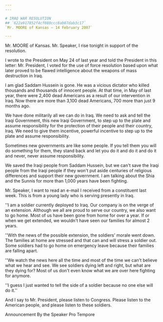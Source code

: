 ```yaml
---
---

# IRAQ WAR RESOLUTION
## `622a917852f4cf080ccc8ab87dab3c17`
`Mr. MOORE of Kansas — 14 February 2007`

---
```



Mr. MOORE of Kansas. Mr. Speaker, I rise tonight in support of the 
resolution.

I wrote to the President on May 24 of last year and told the 
President in this letter: Mr. President, I voted for the use of force 
resolution based upon what later proved to be flawed intelligence about 
the weapons of mass destruction in Iraq.

I am glad Saddam Hussein is gone. He was a vicious dictator who 
killed thousands and thousands of innocent people. At that time, in May 
of last year, there were 2,400 dead Americans as a result of our 
intervention in Iraq. Now there are more than 3,100 dead Americans, 700 
more than just 9 months ago.

We have done militarily all we can do in Iraq. We need to ask and 
tell the Iraqi Government, this new Iraqi Government, to step up to the 
plate and assume responsibility for the protection of their people and 
their country, Iraq. We need to give them incentive, powerful incentive 
to step up to the plate and assume responsibility.

Sometimes new governments are like some people. If you tell them you 
will do something for them, they stand back and let you do it and do it 
and do it and never, never assume responsibility.

We saved the Iraqi people from Saddam Hussein, but we can't save the 
Iraqi people from the Iraqi people if they won't put aside centuries of 
religious differences and support their new government. I am talking 
about the Shia and the Sunnis for more than 1,000 years have been 
fighting.

Mr. Speaker, I want to read an e-mail I received from a constituent 
last week. This is from a young lady who is serving presently in Iraq.

''I am a soldier currently deployed to Iraq. Our company is on the 
verge of an extension. Although we all are proud to serve our country, 
we also want to go home. Most of us have been gone from home for over a 
year. If or when we get extended, we wouldn't have seen our families 
for almost 2 years.

''With the news of the possible extension, the soldiers' morale went 
down. The families at home are stressed and that can and will stress a 
soldier out. Some soldiers had to go home on emergency leave because 
their families are falling apart.

''We watch the news here all the time and most of the time we can't 
believe what we hear and see. We see soldiers dying left and right, but 
what are they dying for? Most of us don't even know what we are over 
here fighting for anymore.

''I guess I just wanted to tell the side of a soldier because no one 
else will do it.''

And I say to Mr. President, please listen to Congress. Please listen 
to the American people, and please listen to these soldiers.










Announcement By the Speaker Pro Tempore
